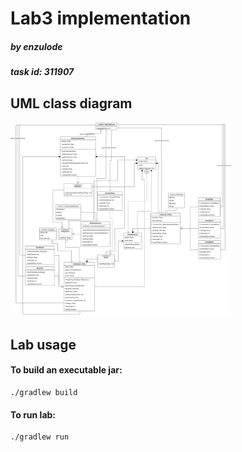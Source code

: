 # Lab3 implementation
##### by enzulode

##### task id: 311907

## UML class diagram
<img src="docs/UML-img.png" style="background-color: white" height="70%" width="70%"/>

## Lab usage
#### To build an executable jar:
```shell
./gradlew build
```

#### To run lab:
```shell
./gradlew run
```